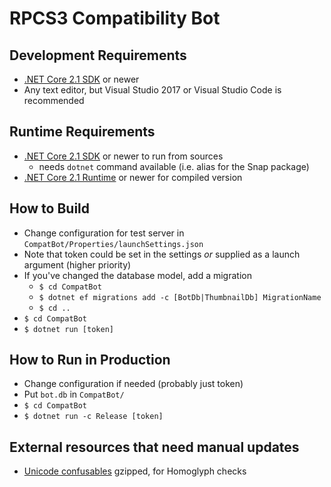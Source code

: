 RPCS3 Compatibility Bot
=======================

Development Requirements
------------------------
* [.NET Core 2.1 SDK](https://www.microsoft.com/net/download/windows) or newer
* Any text editor, but Visual Studio 2017 or Visual Studio Code is recommended

Runtime Requirements
--------------------
* [.NET Core 2.1 SDK](https://www.microsoft.com/net/download/windows) or newer to run from sources
	* needs `dotnet` command available (i.e. alias for the Snap package)
* [.NET Core 2.1 Runtime](https://www.microsoft.com/net/download/windows) or newer for compiled version

How to Build
------------
* Change configuration for test server in `CompatBot/Properties/launchSettings.json`
* Note that token could be set in the settings _or_ supplied as a launch argument (higher priority)
* If you've changed the database model, add a migration
	* `$ cd CompatBot`
	* `$ dotnet ef migrations add -c [BotDb|ThumbnailDb] MigrationName`
	* `$ cd ..`
* `$ cd CompatBot`
* `$ dotnet run [token]`

How to Run in Production
------------------------
* Change configuration if needed (probably just token)
* Put `bot.db` in `CompatBot/`
* `$ cd CompatBot`
* `$ dotnet run -c Release [token]`

External resources that need manual updates
-------------------------------------------
* [Unicode confusables](http://www.unicode.org/Public/security/latest/confusables.txt) gzipped, for Homoglyph checks
